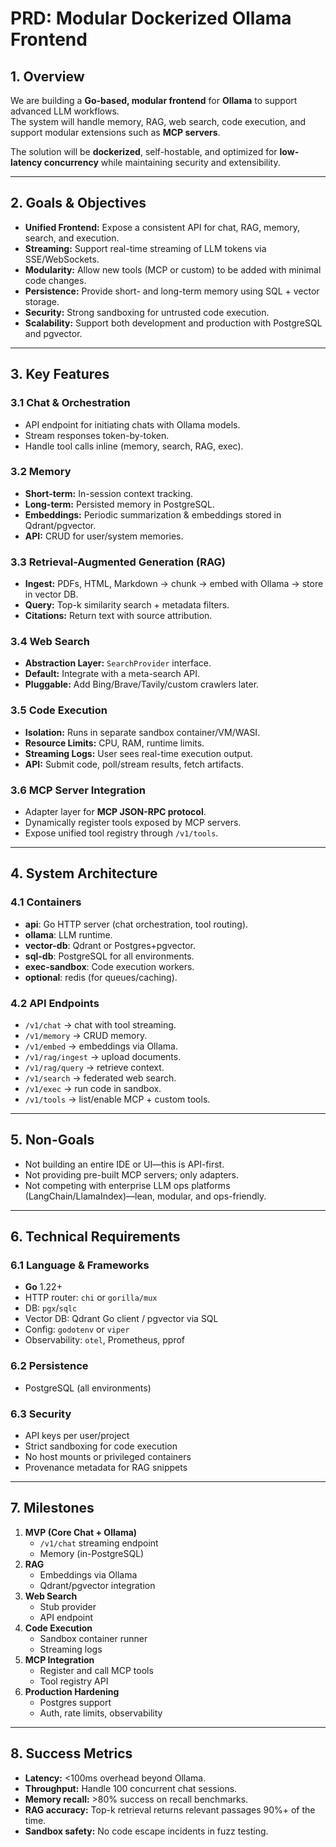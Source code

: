 # PRD: Modular Dockerized Ollama Frontend

## 1. Overview
We are building a **Go-based, modular frontend** for **Ollama** to support advanced LLM workflows.  
The system will handle memory, RAG, web search, code execution, and support modular extensions such as **MCP servers**.  

The solution will be **dockerized**, self-hostable, and optimized for **low-latency concurrency** while maintaining security and extensibility.

---

## 2. Goals & Objectives
- **Unified Frontend:** Expose a consistent API for chat, RAG, memory, search, and execution.
- **Streaming:** Support real-time streaming of LLM tokens via SSE/WebSockets.
- **Modularity:** Allow new tools (MCP or custom) to be added with minimal code changes.
- **Persistence:** Provide short- and long-term memory using SQL + vector storage.
- **Security:** Strong sandboxing for untrusted code execution.
- **Scalability:** Support both development and production with PostgreSQL and pgvector.

---

## 3. Key Features

### 3.1 Chat & Orchestration
- API endpoint for initiating chats with Ollama models.
- Stream responses token-by-token.
- Handle tool calls inline (memory, search, RAG, exec).

### 3.2 Memory
- **Short-term:** In-session context tracking.
- **Long-term:** Persisted memory in PostgreSQL.
- **Embeddings:** Periodic summarization & embeddings stored in Qdrant/pgvector.
- **API:** CRUD for user/system memories.

### 3.3 Retrieval-Augmented Generation (RAG)
- **Ingest:** PDFs, HTML, Markdown → chunk → embed with Ollama → store in vector DB.
- **Query:** Top-k similarity search + metadata filters.
- **Citations:** Return text with source attribution.

### 3.4 Web Search
- **Abstraction Layer:** `SearchProvider` interface.
- **Default:** Integrate with a meta-search API.
- **Pluggable:** Add Bing/Brave/Tavily/custom crawlers later.

### 3.5 Code Execution
- **Isolation:** Runs in separate sandbox container/VM/WASI.
- **Resource Limits:** CPU, RAM, runtime limits.
- **Streaming Logs:** User sees real-time execution output.
- **API:** Submit code, poll/stream results, fetch artifacts.

### 3.6 MCP Server Integration
- Adapter layer for **MCP JSON-RPC protocol**.
- Dynamically register tools exposed by MCP servers.
- Expose unified tool registry through `/v1/tools`.

---

## 4. System Architecture

### 4.1 Containers
- **api**: Go HTTP server (chat orchestration, tool routing).
- **ollama**: LLM runtime.
- **vector-db**: Qdrant or Postgres+pgvector.
- **sql-db**: PostgreSQL for all environments.
- **exec-sandbox**: Code execution workers.
- **optional**: redis (for queues/caching).

### 4.2 API Endpoints
- `/v1/chat` → chat with tool streaming.
- `/v1/memory` → CRUD memory.
- `/v1/embed` → embeddings via Ollama.
- `/v1/rag/ingest` → upload documents.
- `/v1/rag/query` → retrieve context.
- `/v1/search` → federated web search.
- `/v1/exec` → run code in sandbox.
- `/v1/tools` → list/enable MCP + custom tools.

---

## 5. Non-Goals
- Not building an entire IDE or UI—this is API-first.
- Not providing pre-built MCP servers; only adapters.
- Not competing with enterprise LLM ops platforms (LangChain/LlamaIndex)—lean, modular, and ops-friendly.

---

## 6. Technical Requirements

### 6.1 Language & Frameworks
- **Go** 1.22+
- HTTP router: `chi` or `gorilla/mux`
- DB: `pgx`/`sqlc`
- Vector DB: Qdrant Go client / pgvector via SQL
- Config: `godotenv` or `viper`
- Observability: `otel`, Prometheus, pprof

### 6.2 Persistence
- PostgreSQL (all environments)

### 6.3 Security
- API keys per user/project
- Strict sandboxing for code execution
- No host mounts or privileged containers
- Provenance metadata for RAG snippets

---

## 7. Milestones

1. **MVP (Core Chat + Ollama)**
   - `/v1/chat` streaming endpoint
   - Memory (in-PostgreSQL)  
2. **RAG**
   - Embeddings via Ollama  
   - Qdrant/pgvector integration  
3. **Web Search**
   - Stub provider  
   - API endpoint  
4. **Code Execution**
   - Sandbox container runner  
   - Streaming logs  
5. **MCP Integration**
   - Register and call MCP tools  
   - Tool registry API  
6. **Production Hardening**
   - Postgres support  
   - Auth, rate limits, observability  

---

## 8. Success Metrics
- **Latency:** <100ms overhead beyond Ollama.
- **Throughput:** Handle 100 concurrent chat sessions.
- **Memory recall:** >80% success on recall benchmarks.
- **RAG accuracy:** Top-k retrieval returns relevant passages 90%+ of the time.
- **Sandbox safety:** No code escape incidents in fuzz testing.
